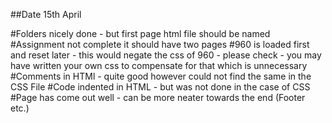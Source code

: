 ##Date 15th April

#Folders nicely done - but first page html file should be named
#Assignment not complete it should have two pages
#960 is loaded first and reset later - this would negate the css of 960 - please check - you may have written your own css to compensate for that which is unnecessary
#Comments in HTMl - quite good however could not find the same in the CSS File
#Code indented in HTML - but was not done in the case of CSS
#Page has come out well - can be more neater towards the end (Footer etc.)
